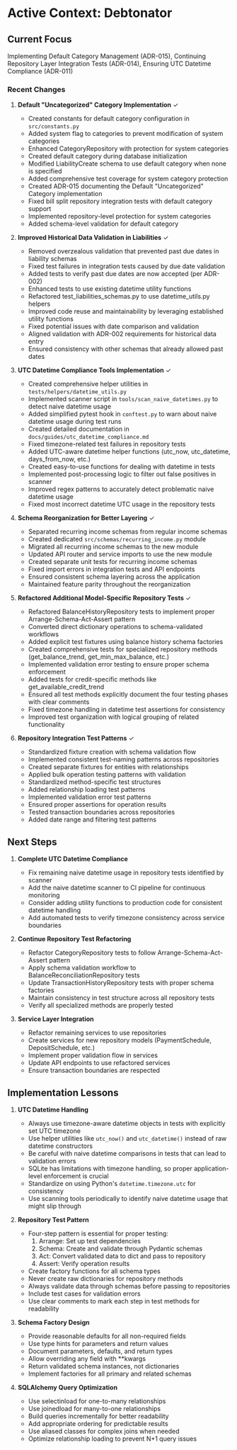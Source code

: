 # Active Context: Debtonator

## Current Focus
Implementing Default Category Management (ADR-015), Continuing Repository Layer Integration Tests (ADR-014), Ensuring UTC Datetime Compliance (ADR-011)

### Recent Changes

1. **Default "Uncategorized" Category Implementation** ✓
   - Created constants for default category configuration in `src/constants.py`
   - Added system flag to categories to prevent modification of system categories
   - Enhanced CategoryRepository with protection for system categories
   - Created default category during database initialization
   - Modified LiabilityCreate schema to use default category when none is specified
   - Added comprehensive test coverage for system category protection
   - Created ADR-015 documenting the Default "Uncategorized" Category implementation
   - Fixed bill split repository integration tests with default category support
   - Implemented repository-level protection for system categories
   - Added schema-level validation for default category

1. **Improved Historical Data Validation in Liabilities** ✓
   - Removed overzealous validation that prevented past due dates in liability schemas
   - Fixed test failures in integration tests caused by due date validation
   - Added tests to verify past due dates are now accepted (per ADR-002)
   - Enhanced tests to use existing datetime utility functions
   - Refactored test_liabilities_schemas.py to use datetime_utils.py helpers
   - Improved code reuse and maintainability by leveraging established utility functions
   - Fixed potential issues with date comparison and validation
   - Aligned validation with ADR-002 requirements for historical data entry
   - Ensured consistency with other schemas that already allowed past dates

2. **UTC Datetime Compliance Tools Implementation** ✓
   - Created comprehensive helper utilities in `tests/helpers/datetime_utils.py` 
   - Implemented scanner script in `tools/scan_naive_datetimes.py` to detect naive datetime usage
   - Added simplified pytest hook in `conftest.py` to warn about naive datetime usage during test runs
   - Created detailed documentation in `docs/guides/utc_datetime_compliance.md`
   - Fixed timezone-related test failures in repository tests
   - Added UTC-aware datetime helper functions (utc_now, utc_datetime, days_from_now, etc.)
   - Created easy-to-use functions for dealing with datetime in tests
   - Implemented post-processing logic to filter out false positives in scanner
   - Improved regex patterns to accurately detect problematic naive datetime usage
   - Fixed most incorrect datetime UTC usage in the repository tests

2. **Schema Reorganization for Better Layering** ✓
   - Separated recurring income schemas from regular income schemas
   - Created dedicated `src/schemas/recurring_income.py` module
   - Migrated all recurring income schemas to the new module
   - Updated API router and service imports to use the new module
   - Created separate unit tests for recurring income schemas
   - Fixed import errors in integration tests and API endpoints
   - Ensured consistent schema layering across the application
   - Maintained feature parity throughout the reorganization

3. **Refactored Additional Model-Specific Repository Tests** ✓
   - Refactored BalanceHistoryRepository tests to implement proper Arrange-Schema-Act-Assert pattern
   - Converted direct dictionary operations to schema-validated workflows
   - Added explicit test fixtures using balance history schema factories
   - Created comprehensive tests for specialized repository methods (get_balance_trend, get_min_max_balance, etc.)
   - Implemented validation error testing to ensure proper schema enforcement
   - Added tests for credit-specific methods like get_available_credit_trend
   - Ensured all test methods explicitly document the four testing phases with clear comments
   - Fixed timezone handling in datetime test assertions for consistency 
   - Improved test organization with logical grouping of related functionality

4. **Repository Integration Test Patterns** ✓
   - Standardized fixture creation with schema validation flow
   - Implemented consistent test-naming patterns across repositories
   - Created separate fixtures for entities with relationships
   - Applied bulk operation testing patterns with validation
   - Standardized method-specific test structures
   - Added relationship loading test patterns
   - Implemented validation error test patterns
   - Ensured proper assertions for operation results
   - Tested transaction boundaries across repositories
   - Added date range and filtering test patterns


## Next Steps

1. **Complete UTC Datetime Compliance**
   - Fix remaining naive datetime usage in repository tests identified by scanner
   - Add the naive datetime scanner to CI pipeline for continuous monitoring
   - Consider adding utility functions to production code for consistent datetime handling
   - Add automated tests to verify timezone consistency across service boundaries

2. **Continue Repository Test Refactoring**
   - Refactor CategoryRepository tests to follow Arrange-Schema-Act-Assert pattern
   - Apply schema validation workflow to BalanceReconciliationRepository tests
   - Update TransactionHistoryRepository tests with proper schema factories
   - Maintain consistency in test structure across all repository tests
   - Verify all specialized methods are properly tested

3. **Service Layer Integration**
   - Refactor remaining services to use repositories
   - Create services for new repository models (PaymentSchedule, DepositSchedule, etc.)
   - Implement proper validation flow in services
   - Update API endpoints to use refactored services
   - Ensure transaction boundaries are respected

## Implementation Lessons

1. **UTC Datetime Handling**
   - Always use timezone-aware datetime objects in tests with explicitly set UTC timezone
   - Use helper utilities like `utc_now()` and `utc_datetime()` instead of raw datetime constructors
   - Be careful with naive datetime comparisons in tests that can lead to validation errors
   - SQLite has limitations with timezone handling, so proper application-level enforcement is crucial
   - Standardize on using Python's `datetime.timezone.utc` for consistency
   - Use scanning tools periodically to identify naive datetime usage that might slip through

2. **Repository Test Pattern**
   - Four-step pattern is essential for proper testing:
     1. Arrange: Set up test dependencies
     2. Schema: Create and validate through Pydantic schemas
     3. Act: Convert validated data to dict and pass to repository
     4. Assert: Verify operation results
   - Create factory functions for all schema types
   - Never create raw dictionaries for repository methods
   - Always validate data through schemas before passing to repositories
   - Include test cases for validation errors
   - Use clear comments to mark each step in test methods for readability

3. **Schema Factory Design**
   - Provide reasonable defaults for all non-required fields
   - Use type hints for parameters and return values
   - Document parameters, defaults, and return types
   - Allow overriding any field with **kwargs
   - Return validated schema instances, not dictionaries
   - Implement factories for all primary and related schemas

4. **SQLAlchemy Query Optimization**
   - Use selectinload for one-to-many relationships
   - Use joinedload for many-to-one relationships
   - Build queries incrementally for better readability
   - Add appropriate ordering for predictable results
   - Use aliased classes for complex joins when needed
   - Optimize relationship loading to prevent N+1 query issues
